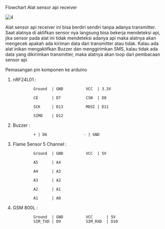 Flowchart Alat sensor api receiver

![4](https://user-images.githubusercontent.com/78655390/107149286-607adc80-698a-11eb-99d1-43a6319fbfa3.png)

Alat sensor api receiver ini bisa berdiri sendiri tanpa adanya transmitter. 
Saat alatnya di aktifkan sensor nya langsung bisa bekerja mendeteksi api, jika sensor pada alat ini tidak mendeteksi adanya api maka alatnya akan  mengecek apakah ada kiriman data dari transmitter atau tidak. 
Kalau ada alat inikan mengaktifkan Buzzer dan menggirimkan SMS, kalau tidak ada data yang dikirimkan transmitter, maka alatnya akan loop dari pembacaan sensor api

Pemasangan pin komponen ke arduino

1. nRF24L01 :

                Ground  | GND          VCC  | 3.3V

                CE      | D7           CSN  | D8
                
                SCK     | D13          MOSI | D11
                
                SIMO    | D12
                
2. Buzzer : 
    
                + | D6                - | GND
                
3. Flame Sensor 5 Channel :

                Ground  | GND          VCC  | 5V
                
                A5      | A4
                
                A4      | A3
                
                A3      | A2
                
                A2      | A1
                
                A1      | A0
                
4. GSM 800L :

                Ground  | GND          VCC      | 5V
                SIM_TXD | D9           SIM_RXD  | D10
